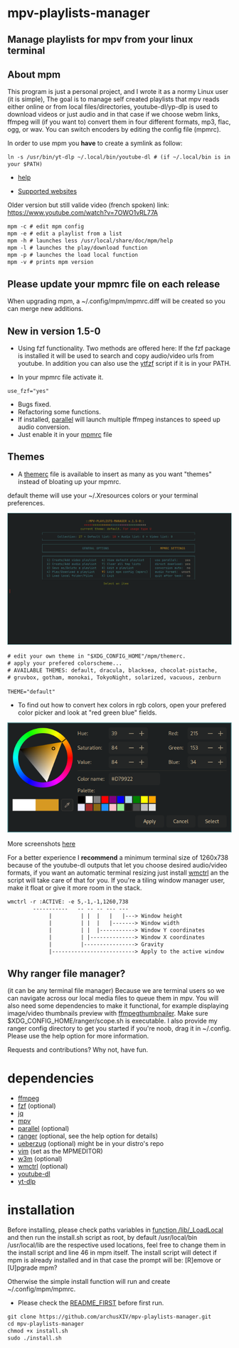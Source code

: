 # mpv-playlists-manager
## Manage playlists for mpv from your linux terminal

## About mpm
This program is just a personal project, and I wrote it as a normy Linux user (it is simple),
The goal is to manage self created playlists that mpv reads either online or from local files/directories, 
youtube-dl/yp-dlp is used to download videos or just audio and in that case if
we choose webm links, ffmpeg will (if you want to) convert them in four different formats,
mp3, flac, ogg, or wav. You can switch encoders by editing the config file (mpmrc).

In order to use mpm you **have** to create a symlink as follow:
```
ln -s /usr/bin/yt-dlp ~/.local/bin/youtube-dl # (if ~/.local/bin is in your $PATH)
```

- [help](https://github.com/archusXIV/mpv-playlists-manager/blob/main/help)

- [Supported websites](https://github.com/ytdl-org/youtube-dl/blob/master/docs/supportedsites.md)


Older version but still valide video (french spoken) link: https://www.youtube.com/watch?v=7OWO1vRL77A

```
mpm -c # edit mpm config
mpm -e # edit a playlist from a list
mpm -h # launches less /usr/local/share/doc/mpm/help
mpm -l # launches the play/download function
mpm -p # launches the load local function
mpm -v # prints mpm version
```
## Please update your mpmrc file on each release
When upgrading mpm, a ~/.config/mpm/mpmrc.diff will be created so you can merge new additions.

## New in version 1.5-0
- Using fzf functionality.
  Two methods are offered here:
  If the fzf package is installed it will be used
  to search and copy audio/video urls from youtube.
  In addition you can also use the [ytfzf](https://github.com/pystardust/ytfzf) script
  if it is in your PATH.

- In your mpmrc file activate it.

```
use_fzf="yes"
```
- Bugs fixed.
- Refactoring some functions.
- If installed, [parallel](https://www.gnu.org/software/parallel/) will launch multiple ffmpeg instances to speed up audio conversion.
- Just enable it in your [mpmrc](https://github.com/archusXIV/mpv-playlists-manager/blob/main/mpmrc#L79) file

## Themes
- A [themerc](https://github.com/archusXIV/mpv-playlists-manager/blob/main/themerc) file is available to insert as many as you want "themes" instead of bloating up your mpmrc.

default theme will use your ~/.Xresources colors or your terminal preferences.

![screenshot](https://github.com/archusXIV/mpv-playlists-manager/blob/main/mpm_screenshots/mpm_v1.5-0.png)


```
# edit your own theme in "$XDG_CONFIG_HOME"/mpm/themerc.
# apply your prefered colorscheme...
# AVAILABLE THEMES: default, dracula, blacksea, chocolat-pistache,
# gruvbox, gotham, monokai, TokyoNight, solarized, vacuous, zenburn

THEME="default"
```

- To find out how to convert hex colors in rgb colors, open your prefered color picker
and look at "red green blue" fields.

![screenshot](https://github.com/archusXIV/mpv-playlists-manager/blob/main/mpm_screenshots/color_picker.png)

More screenshots [here](https://github.com/archusXIV/mpv-playlists-manager/tree/main/mpm_screenshots)

For a better experience I **recommend** a minimum terminal size of 1260x738 because of the youtube-dl
outputs that let you choose desired audio/video formats, if you want an automatic terminal
resizing just install [wmctrl](https://github.com/dancor/wmctrl) an the script will take care of
that for you.
If you're a tiling window manager user, make it float or give it more room in the stack.
```
wmctrl -r :ACTIVE: -e 5,-1,-1,1260,738
        -----------   -- -- -- --- ---
             |         | |  |   |   |---> Window height
             |         | |  |   |-------> Window width             
             |         | |  |-----------> Window Y coordinates
             |         | |--------------> Window X coordinates
             |         |----------------> Gravity
             |--------------------------> Apply to the active window
```
## Why ranger file manager?
(it can be any terminal file manager)
Because we are terminal users so we can navigate across our local media files to queue them in mpv.
You will also need some dependencies to make it functional, for example displaying image/video thumbnails preview
with [ffmpegthumbnailer](https://github.com/dirkvdb/ffmpegthumbnailer). Make sure $XDG_CONFIG_HOME/ranger/scope.sh is executable.
I also provide my ranger config directory to get you started if you're noob, drag it in ~/.config. Please use the help option for more information.

Requests and contributions? Why not, have fun.

# dependencies
- [ffmpeg](https://ffmpeg.org/)
- [fzf](https://github.com/junegunn/fzf) (optional)
- [jq](https://stedolan.github.io/jq/)
- [mpv](https://mpv.io/)
- [parallel](https://www.gnu.org/software/parallel/) (optional)
- [ranger](https://github.com/ranger/ranger) (optional, see the help option for details)
- [ueberzug](https://github.com/ueber-devel/ueberzug) (optional) might be in your distro's repo
- [vim](https://www.vim.org/) (set as the MPMEDITOR)
- [w3m](https://w3m.sourceforge.net/) (optional)
- [wmctrl](https://github.com/dancor/wmctrl) (optional)
- [youtube-dl](https://github.com/ytdl-org/youtube-dl)
- [yt-dlp](https://github.com/yt-dlp/yt-dlp)

# installation
Before installing, please check paths variables in [function /lib/_LoadLocal](/lib/_LoadLocal)
and then run the install.sh script as root, by default /usr/local/bin /usr/local/lib are the
respective used locations, feel free to change them in the install script and line 46 in mpm itself.
The install script will detect if mpm is already installed and in that case the prompt will be: [R]emove or [U]pgrade mpm? 

Otherwise the simple install function will run and create ~/.config/mpm/mpmrc.
- Please check the [README_FIRST](https://github.com/archusXIV/mpv-playlists-manager/blob/main/README_FIRST) before first run.
```
git clone https://github.com/archusXIV/mpv-playlists-manager.git
cd mpv-playlists-manager
chmod +x install.sh
sudo ./install.sh
```
